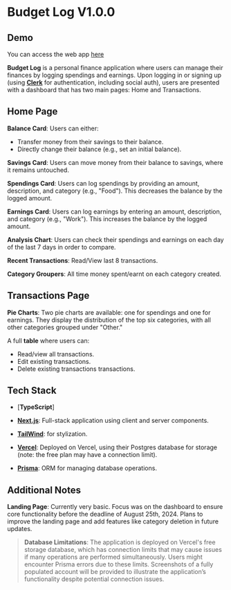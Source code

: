 # Budget Log V1.0.0

## Demo

You can access the web app [here](https://budget-log.vercel.app/)

**Budget Log** is a personal finance application where users can manage their finances by logging spendings and earnings. Upon logging in or signing up (using [**Clerk**](https://clerk.com/) for authentication, including social auth), users are presented with a dashboard that has two main pages: Home and Transactions.

## Home Page

**Balance Card**: Users can either:

- Transfer money from their savings to their balance.
- Directly change their balance (e.g., set an initial balance).

**Savings Card**: Users can move money from their balance to savings, where it remains untouched.

**Spendings Card**: Users can log spendings by providing an amount, description, and category (e.g., "Food"). This decreases the balance by the logged amount.

**Earnings Card**: Users can log earnings by entering an amount, description, and category (e.g., "Work"). This increases the balance by the logged amount.

**Analysis Chart**: Users can check their spendings and earnings on each day of the last 7 days in order to compare.

**Recent Transactions**: Read/View last 8 transactions.

**Category Groupers**: All time money spent/earnt on each category created.

## Transactions Page

**Pie Charts**: Two pie charts are available: one for spendings and one for earnings. They display the distribution of the top six categories, with all other categories grouped under "Other."

A full **table** where users can:

- Read/view all transactions.
- Edit existing transactions.
- Delete existing transactions transactions.

## Tech Stack

- [**TypeScript**]

- [**Next.js**](https://nextjs.org/): Full-stack application using client and server components.

- [**TailWind**](https://tailwindcss.com/): for stylization.

- [**Vercel**](https://vercel.com/): Deployed on Vercel, using their Postgres database for storage (note: the free plan may have a connection limit).

- [**Prisma**](https://www.prisma.io/): ORM for managing database operations.

## Additional Notes

**Landing Page**: Currently very basic. Focus was on the dashboard to ensure core functionality before the deadline of August 25th, 2024. Plans to improve the landing page and add features like category deletion in future updates.

> **Database Limitations**: The application is deployed on Vercel's free storage database, which has connection limits that may cause issues if many operations are performed simultaneously. Users might encounter Prisma errors due to these limits. Screenshots of a fully populated account will be provided to illustrate the application’s functionality despite potential connection issues.
